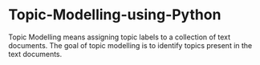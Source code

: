 # Topic-Modelling-using-Python
Topic Modelling means assigning topic labels to a collection of text documents. The goal of topic modelling is to identify topics present in the text documents. 
